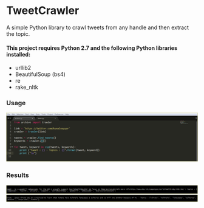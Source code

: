# TweetCrawler
A simple Python library to crawl tweets from any handle and then extract the topic.


#### This project requires **Python 2.7** and the following Python libraries installed:

- urllib2
- BeautifulSoup (bs4)
- re
- rake_nltk

### Usage
![Screenshot](usage.png)


### Results
![Screenshot](result1.png)
![Screenshot](result2.png)


